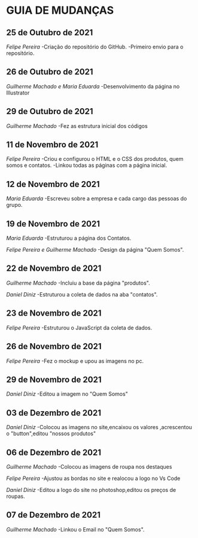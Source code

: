# GUIA DE MUDANÇAS

## 25 de Outubro de 2021

_Felipe Pereira_
-Criação do repositório do GitHub.
-Primeiro envio para o repositório.

## 26 de Outubro de 2021

_Guilherme Machado e Maria Eduarda_
-Desenvolvimento da página no Illustrator

## 29 de Outubro de 2021

_Guilherme Machado_
-Fez as estrutura inicial dos códigos

## 11 de Novembro de 2021

_Felipe Pereira_
-Criou e configurou o HTML e o CSS dos produtos, quem somos e contatos.
-Linkou todas as páginas com a página inicial.
 
 ## 12 de Novembro de 2021
  
_Maria Eduarda_
-Escreveu sobre a empresa e cada cargo das pessoas do grupo.

## 19 de Novembro de 2021

_Maria Eduarda_
-Estruturou a página dos Contatos.

_Felipe Pereira e Guilherme Machado_
-Design da página "Quem Somos".

## 22 de Novembro de 2021

_Guilherme Machado_
-Incluiu a base da página "produtos".

_Daniel Diniz_
-Estruturou a coleta de dados na aba "contatos".

## 23 de Novembro de 2021

_Felipe Pereira_
-Estruturou o JavaScript da coleta de dados.

## 26 de Novembro de 2021

_Felipe Pereira_
-Fez o mockup e upou as imagens no pc.

## 29 de Novembro de 2021

_Daniel Diniz_
-Editou a imagem no "Quem Somos"

## 03 de Dezembro de 2021
_Daniel Diniz_ 
-Colocou as imagens no site,encaixou os valores ,acrescentou o "button",editou "nossos produtos"

## 06 de Dezembro de 2021
_Guilherme Machado_
-Colocou as imagens de roupa nos destaques

_Felipe Pereira_
-Ajustou as bordas no site e realocou a logo no Vs Code

_Daniel Diniz_ 
-Editou a logo do site no photoshop,editou os preços de roupas.


## 07 de Dezembro de 2021
_Guilherme Machado_
-Linkou o Email no "Quem Somos".